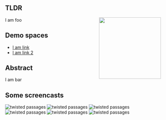 ## TLDR

<img src="/immersive_spaces/imgs/imsp_logo.png" align="right" width="200px"/>

I am foo

## Demo spaces

  * [I am link](zork/index.html)
  * [I am link 2](crystals/index.html)

## Abstract

I am bar

## Some screencasts

<img src="/immersive_spaces/imgs/_000607_o3.gif" alt="twisted passages" /> <img src="/immersive_spaces/imgs/_221253_o3.gif" alt="twisted passages" /> <img src="/immersive_spaces/imgs/_221414_o3.gif" alt="twisted passages" /> <img src="/immersive_spaces/imgs/_223927_o3.gif" alt="twisted passages" /> <img src="/immersive_spaces/imgs/_224117_o3.gif" alt="twisted passages" /> <img src="/immersive_spaces/imgs/_224256_o3.gif" alt="twisted passages" />